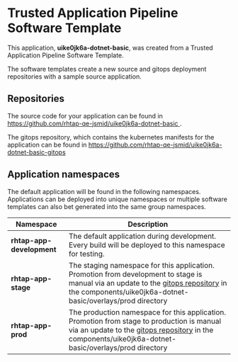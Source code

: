 # Trusted Application Pipeline Software Template

This application, **uike0jk6a-dotnet-basic**, was created from a Trusted Application Pipeline Software Template.

The software templates create a new source and gitops deployment repositories with a sample source application. 

## Repositories

The source code for your application can be found in [https://github.com/rhtap-qe-jsmid/uike0jk6a-dotnet-basic ](https://github.com/rhtap-qe-jsmid/uike0jk6a-dotnet-basic ).
 
The gitops repository, which contains the kubernetes manifests for the application can be found in 
[https://github.com/rhtap-qe-jsmid/uike0jk6a-dotnet-basic-gitops ](https://github.com/rhtap-qe-jsmid/uike0jk6a-dotnet-basic-gitops ) 

## Application namespaces 

The default application will be found in the following namespaces. Applications can be deployed into unique namespaces or multiple software templates can also bet generated into the same group namespaces.  

|  Namespace   |  Description   |  
| -------- | -------- |   
| **rhtap-app-development** | The default application during development. Every build will be deployed to this namespace for testing. | 
| **rhtap-app-stage** | The staging namespace for this application. Promotion from development to stage is manual via an update to the [gitops repository](https://github.com/rhtap-qe-jsmid/uike0jk6a-dotnet-basic-gitops ) in the components/uike0jk6a-dotnet-basic/overlays/prod directory |  
| **rhtap-app-prod** | The production namespace for this application. Promotion from stage to production is manual via an update to the [gitops repository](https://github.com/rhtap-qe-jsmid/uike0jk6a-dotnet-basic-gitops ) in the components/uike0jk6a-dotnet-basic/overlays/prod directory | 